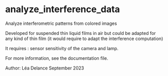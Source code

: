 # analyze_interference_data
Analyze interferometric patterns from colored images

Developed for suspended thin liquid films in air but could be adapted for any kind of thin film (it would require to adapt the interference computation)

It requires : sensor sensitivity of the camera and lamp.

For more information, see the documentation file.

Author: Léa Delance 
September 2023
